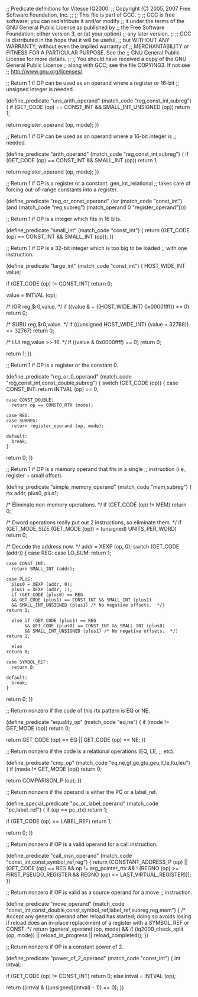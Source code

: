 ;; Predicate definitions for Vitesse IQ2000.
;; Copyright (C) 2005, 2007 Free Software Foundation, Inc.
;;
;; This file is part of GCC.
;;
;; GCC is free software; you can redistribute it and/or modify
;; it under the terms of the GNU General Public License as published by
;; the Free Software Foundation; either version 3, or (at your option)
;; any later version.
;;
;; GCC is distributed in the hope that it will be useful,
;; but WITHOUT ANY WARRANTY; without even the implied warranty of
;; MERCHANTABILITY or FITNESS FOR A PARTICULAR PURPOSE.  See the
;; GNU General Public License for more details.
;;
;; You should have received a copy of the GNU General Public License
;; along with GCC; see the file COPYING3.  If not see
;; <http://www.gnu.org/licenses/>.

;; Return 1 if OP can be used as an operand where a register or 16-bit
;; unsigned integer is needed.

(define_predicate "uns_arith_operand"
  (match_code "reg,const_int,subreg")
{
  if (GET_CODE (op) == CONST_INT && SMALL_INT_UNSIGNED (op))
    return 1;

  return register_operand (op, mode);
})

;; Return 1 if OP can be used as an operand where a 16-bit integer is
;; needed.

(define_predicate "arith_operand"
  (match_code "reg,const_int,subreg")
{
  if (GET_CODE (op) == CONST_INT && SMALL_INT (op))
    return 1;

  return register_operand (op, mode);
})

;; Return 1 if OP is a register or a constant.  gen_int_relational
;; takes care of forcing out-of-range constants into a register.

(define_predicate "reg_or_const_operand"
  (ior (match_code "const_int")
       (and (match_code "reg,subreg")
            (match_operand 0 "register_operand"))))

;; Return 1 if OP is a integer which fits in 16 bits.

(define_predicate "small_int"
  (match_code "const_int")
{
  return (GET_CODE (op) == CONST_INT && SMALL_INT (op));
})

;; Return 1 if OP is a 32-bit integer which is too big to be loaded
;; with one instruction.

(define_predicate "large_int"
  (match_code "const_int")
{
  HOST_WIDE_INT value;

  if (GET_CODE (op) != CONST_INT)
    return 0;

  value = INTVAL (op);

  /* IOR reg,$r0,value.  */
  if ((value & ~ ((HOST_WIDE_INT) 0x0000ffff)) == 0)
    return 0;

  /* SUBU reg,$r0,value.  */
  if (((unsigned HOST_WIDE_INT) (value + 32768)) <= 32767)
    return 0;

  /* LUI reg,value >> 16.  */
  if ((value & 0x0000ffff) == 0)
    return 0;

  return 1;
})

;; Return 1 if OP is a register or the constant 0.

(define_predicate "reg_or_0_operand"
  (match_code "reg,const_int,const_double,subreg")
{
  switch (GET_CODE (op))
    {
    case CONST_INT:
      return INTVAL (op) == 0;

    case CONST_DOUBLE:
      return op == CONST0_RTX (mode);

    case REG:
    case SUBREG:
      return register_operand (op, mode);

    default:
      break;
    }

  return 0;
})

;; Return 1 if OP is a memory operand that fits in a single
;; instruction (i.e., register + small offset).

(define_predicate "simple_memory_operand"
  (match_code "mem,subreg")
{
  rtx addr, plus0, plus1;

  /* Eliminate non-memory operations.  */
  if (GET_CODE (op) != MEM)
    return 0;

  /* Dword operations really put out 2 instructions, so eliminate them.  */
  if (GET_MODE_SIZE (GET_MODE (op)) > (unsigned) UNITS_PER_WORD)
    return 0;

  /* Decode the address now.  */
  addr = XEXP (op, 0);
  switch (GET_CODE (addr))
    {
    case REG:
    case LO_SUM:
      return 1;

    case CONST_INT:
      return SMALL_INT (addr);

    case PLUS:
      plus0 = XEXP (addr, 0);
      plus1 = XEXP (addr, 1);
      if (GET_CODE (plus0) == REG
	  && GET_CODE (plus1) == CONST_INT && SMALL_INT (plus1)
	  && SMALL_INT_UNSIGNED (plus1) /* No negative offsets.  */)
	return 1;

      else if (GET_CODE (plus1) == REG
	       && GET_CODE (plus0) == CONST_INT && SMALL_INT (plus0)
	       && SMALL_INT_UNSIGNED (plus1) /* No negative offsets.  */)
	return 1;

      else
	return 0;

    case SYMBOL_REF:
      return 0;

    default:
      break;
    }

  return 0;
})

;; Return nonzero if the code of this rtx pattern is EQ or NE.

(define_predicate "equality_op"
  (match_code "eq,ne")
{
  if (mode != GET_MODE (op))
    return 0;

  return GET_CODE (op) == EQ || GET_CODE (op) == NE;
})

;; Return nonzero if the code is a relational operations (EQ, LE,
;; etc).

(define_predicate "cmp_op"
  (match_code "eq,ne,gt,ge,gtu,geu,lt,le,ltu,leu")
{
  if (mode != GET_MODE (op))
    return 0;

  return COMPARISON_P (op);
})

;; Return nonzero if the operand is either the PC or a label_ref.

(define_special_predicate "pc_or_label_operand"
  (match_code "pc,label_ref")
{
  if (op == pc_rtx)
    return 1;

  if (GET_CODE (op) == LABEL_REF)
    return 1;

  return 0;
})

;; Return nonzero if OP is a valid operand for a call instruction.

(define_predicate "call_insn_operand"
  (match_code "const_int,const,symbol_ref,reg")
{
  return (CONSTANT_ADDRESS_P (op)
	  || (GET_CODE (op) == REG && op != arg_pointer_rtx
	      && ! (REGNO (op) >= FIRST_PSEUDO_REGISTER
		    && REGNO (op) <= LAST_VIRTUAL_REGISTER)));
})

;; Return nonzero if OP is valid as a source operand for a move
;; instruction.

(define_predicate "move_operand"
  (match_code "const_int,const_double,const,symbol_ref,label_ref,subreg,reg,mem")
{
  /* Accept any general operand after reload has started; doing so
     avoids losing if reload does an in-place replacement of a register
     with a SYMBOL_REF or CONST.  */
  return (general_operand (op, mode)
	  && (! (iq2000_check_split (op, mode))
	      || reload_in_progress || reload_completed));
})

;; Return nonzero if OP is a constant power of 2.

(define_predicate "power_of_2_operand"
  (match_code "const_int")
{
  int intval;

  if (GET_CODE (op) != CONST_INT)
    return 0;
  else
    intval = INTVAL (op);

  return ((intval & ((unsigned)(intval) - 1)) == 0);
})
